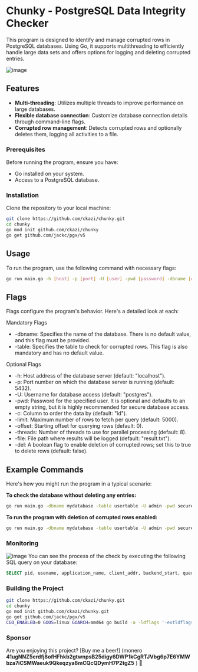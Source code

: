 # Chunky - PostgreSQL Data Integrity Checker

This program is designed to identify and manage corrupted rows in PostgreSQL databases. Using Go, it supports multithreading to efficiently handle large data sets and offers options for logging and deleting corrupted entries.

![image](https://github.com/ckazi/chunky/assets/45271263/96d997e1-8f43-4fac-a1f7-228a6f05cba4)

## Features

- **Multi-threading**: Utilizes multiple threads to improve performance on large databases.
- **Flexible database connection**: Customize database connection details through command-line flags.
- **Corrupted row management**: Detects corrupted rows and optionally deletes them, logging all activities to a file.

### Prerequisites

Before running the program, ensure you have:
- Go installed on your system.
- Access to a PostgreSQL database.

### Installation

Clone the repository to your local machine:

```bash
git clone https://github.com/ckazi/chunky.git
cd chunky
go mod init github.com/ckazi/chunky
go get github.com/jackc/pgx/v5
```

## Usage
To run the program, use the following command with necessary flags:
```bash
go run main.go -h [host] -p [port] -U [user] -pwd [password] -dbname [dbname] -table [table] -threads [number_of_threads] -file [output_file]
```

## Flags

Flags configure the program's behavior. Here's a detailed look at each:

Mandatory Flags
- -dbname: Specifies the name of the database. There is no default value, and this flag must be provided.
- -table: Specifies the table to check for corrupted rows. This flag is also mandatory and has no default value.

Optional Flags
- -h: Host address of the database server (default: "localhost").
- -p: Port number on which the database server is running (default: 5432).
- -U: Username for database access (default: "postgres").
- -pwd: Password for the specified user. It is optional and defaults to an empty string, but it is highly recommended for secure database access.
- -c: Column to order the data by (default: "id").
- -limit: Maximum number of rows to fetch per query (default: 5000).
- -offset: Starting offset for querying rows (default: 0).
- -threads: Number of threads to use for parallel processing (default: 8).
- -file: File path where results will be logged (default: "result.txt").
- -del: A boolean flag to enable deletion of corrupted rows; set this to true to delete rows (default: false).

## Example Commands

Here's how you might run the program in a typical scenario:

**To check the database without deleting any entries:**
```bash
go run main.go -dbname mydatabase -table usertable -U admin -pwd securepassword -file check_log.txt
```
**To run the program with deletion of corrupted rows enabled:**
```bash
go run main.go -dbname mydatabase -table usertable -U admin -pwd securepassword -del true -file deletion_log.txt
```

### Monitoring
![image](https://github.com/ckazi/chunky/assets/45271263/34b63594-1570-4eda-909f-85545386adf8)
You can see the process of the check by executing the following SQL query on your database:
```sql
SELECT pid, usename, application_name, client_addr, backend_start, query_start, state, query FROM pg_stat_activity WHERE state = 'active';
```


### Building the Project
```bash
git clone https://github.com/ckazi/chunky.git
cd chunky
go mod init github.com/ckazi/chunky.git
go get github.com/jackc/pgx/v5
CGO_ENABLED=0 GOOS=linux GOARCH=amd64 go build -a -ldflags '-extldflags "-static"'
```

  
  ### Sponsor
Are you enjoying this project?
[Buy me a beer!]
(monero **41ugNNZ5erdfj8ofHFhkb2gtwnpsB25digy6DWP1kCgRTJVbg6p7E6YMWbza7iCSMWaeuk9Qkeqzya8mCQcQDymH7P2tgZ5** ) 🍻
